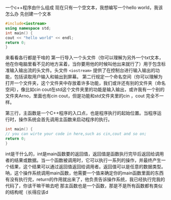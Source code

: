 一个c++程序由什么组成
现在只有一个空文本，我想编写一个hello world，我该怎么办
先创建一个文本
```c++
#include<iostream>
using namespace std;
int main() {
cout << "hello world" << endl;
return 0;
}
```
来看看各行都是干啥的
第一行导入一个头文件（你可以理解为另外一个txt文本，他在你电脑里看不见的地方呆着，当你要用他的时候叫他出来就行了）用于包含标准输入输出流的头文件。头文件 `<iostream>` 提供了在控制台进行输入输出的功能，包括读取用户输入和输出到屏幕。
第二行规定一个命名空间（你可以理解为打开一个文件夹，这个文件夹中存放着许多功能，我们或许还有别的文件夹（命名空间），像比如cin cout在std这个文件夹里的功能是输入输出，或许我有一个别的文件夹Arno，里面也有cin cout，但是功能和std文件夹里的cin ，cout 完全不一样。

第三行，主函数是一个C++程序的入口点，也是程序执行的起始位置。当程序运行时，操作系统会首先调用主函数来启动程序的执行。
```c++
int main() {
// you can wirte your code in here,such as cin,cout and so on;
return 0;
}
```
int是干什么的，int是main函数要的返回值，返回值是函数执行完毕后返回给调用者的结果或数据。当一个函数被调用时，它可以执行一系列的操作，并最终产生一个结果，这个结果可以通过返回值返回给调用者。返回值可以是任意的数据类型。
呐，这个操作系统调用main函数，他需要一个值来确定你的main函数里面的东西有没有执行完，return的作用就出来了，他负责告诉操作系统，我已经执行完我的代码了，你该干嘛干嘛去吧
那主函数也是一个函数，那是不是所有函数都有类似的结构呢（长得应该d